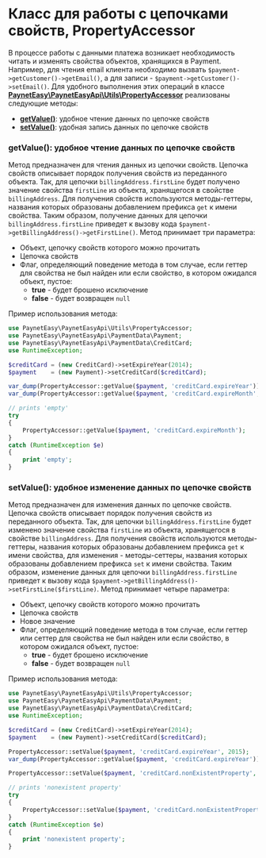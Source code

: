 # Класс для работы с цепочками свойств, PropertyAccessor

В процессе работы с данными платежа возникает необходимость читать и изменять свойства объектов, хранящихся в Payment. Например, для чтения email клиента необходимо вызвать `$payment->getCustomer()->getEmail()`, а для записи - `$payment->getCustomer()->setEmail()`. Для удобного выполнения этих операций в классе **[PaynetEasy\PaynetEasyApi\Utils\PropertyAccessor](../../source/PaynetEasy/PaynetEasyApi/Utils/PropertyAccessor.php)** реализованы следующие методы:
* **[getValue()](#getValue)**: удобное чтение данных по цепочке свойств
* **[setValue()](#setValue)**: удобная запись данных по цепочке свойств

### <a name="getValue"></a> getValue(): удобное чтение данных по цепочке свойств

Метод предназначен для чтения данных из цепочки свойств. Цепочка свойств описывает порядок получения свойств из переданного объекта. Так, для цепочки `billingAddress.firstLine` будет получено значение свойства `firstLine` из объекта, хранящегося в свойстве `billingAddress`. Для получения свойств используются методы-геттеры, названия которых образованы добавлением префикса `get` к имени свойства. Таким образом, получение данных для цепочки `billingAddress.firstLine` приведет к вызову кода `$payment->getBillingAddress()->getFirstLine()`.
Метод принимает три параметра:
* Объект, цепочку свойств которого можно прочитать
* Цепочка свойств
* Флаг, определяющий поведение метода в том случае, если геттер для свойства не был найден или если свойство, в котором ожидался объект, пустое:
    * **true** - будет брошено исключение
    * **false** - будет возвращен `null`

Пример использования метода:
```php
use PaynetEasy\PaynetEasyApi\Utils\PropertyAccessor;
use PaynetEasy\PaynetEasyApi\PaymentData\Payment;
use PaynetEasy\PaynetEasyApi\PaymentData\CreditCard;
use RuntimeException;

$creditCard = (new CreditCard)->setExpireYear(2014);
$payment    = (new Payment)->setCreditCard($creditCard);

var_dump(PropertyAccessor::getValue($payment, 'creditCard.expireYear')); // 2014
var_dump(PropertyAccessor::getValue($payment, 'creditCard.expireMonth', false)); // null

// prints 'empty'
try
{
    PropertyAccessor::getValue($payment, 'creditCard.expireMonth');
}
catch (RuntimeException $e)
{
    print 'empty';
}
```

### <a name="setValue"></a> setValue(): удобное изменение данных по цепочке свойств

Метод предназначен для изменения данных по цепочке свойств. Цепочка свойств описывает порядок получения свойств из переданного объекта. Так, для цепочки `billingAddress.firstLine` будет изменено значение свойства `firstLine` из объекта, хранящегося в свойстве `billingAddress`. Для получения свойств используются методы-геттеры, названия которых образованы добавлением префикса `get` к имени свойства, для изменения - методы-сеттеры, названия которых образованы добавлением префикса `set` к имени свойства. Таким образом, изменение данных для цепочки `billingAddress.firstLine` приведет к вызову кода `$payment->getBillingAddress()->setFirstLine($firstLine)`.
Метод принимает четыре параметра:
* Объект, цепочку свойств которого можно прочитать
* Цепочка свойств
* Новое значение
* Флаг, определяющий поведение метода в том случае, если геттер или сеттер для свойства не был найден или если свойство, в котором ожидался объект, пустое:
    * **true** - будет брошено исключение
    * **false** - будет возвращен `null`

Пример использования метода:
```php
use PaynetEasy\PaynetEasyApi\Utils\PropertyAccessor;
use PaynetEasy\PaynetEasyApi\PaymentData\Payment;
use PaynetEasy\PaynetEasyApi\PaymentData\CreditCard;
use RuntimeException;

$creditCard = (new CreditCard)->setExpireYear(2014);
$payment    = (new Payment)->setCreditCard($creditCard);

PropertyAccessor::setValue($payment, 'creditCard.expireYear', 2015);
var_dump(PropertyAccessor::getValue($payment, 'creditCard.expireYear')); // 2015

PropertyAccessor::setValue($payment, 'creditCard.nonExistentProperty', 'value', false); // nothing will happen

// prints 'nonexistent property'
try
{
    PropertyAccessor::setValue($payment, 'creditCard.nonExistentProperty', 'value');
}
catch (RuntimeException $e)
{
    print 'nonexistent property';
}
```
